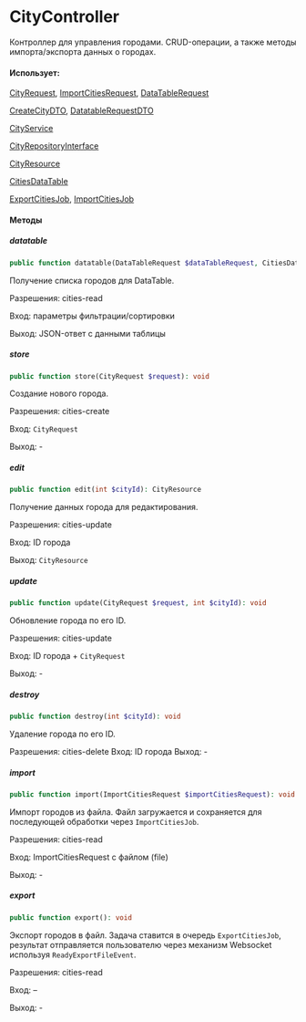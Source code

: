 # CityController

Контроллер для управления городами.
CRUD-операции, а также методы импорта/экспорта данных о городах.

#### Использует:

[CityRequest](/app/Http/Requests/Cities/CityRequest.md), [ImportCitiesRequest](/app/Http/Requests/Cities/ImportCitiesRequest.md), [DataTableRequest](/app/Http/Requests/DataTableRequest.md)

[CreateCityDTO](/app/DTO/Cities/CreateCityDTO.md), [DatatableRequestDTO](/app/DTO/DatatableRequestDTO.md)

[CityService](/app/Services/Cities/CityService.md)

[CityRepositoryInterface](/app/Repositories/Interfaces/Cities/CityRepositoryInterface.md)

[CityResource](/app/Http//Resources/Cities/CityResource.md)

[CitiesDataTable](/app/DataTables/CitiesDataTable.md)

[ExportCitiesJob](/app/Jobs/ExportCitiesJob.md), [ImportCitiesJob](/app/Jobs/ImportCitiesJob.md)

#### Методы

##### datatable
```php
public function datatable(DataTableRequest $dataTableRequest, CitiesDataTable $datatable): JsonResponse
```

Получение списка городов для DataTable.

Разрешения: cities-read

Вход: параметры фильтрации/сортировки 

Выход: JSON-ответ с данными таблицы

##### store
```php
public function store(CityRequest $request): void
```

Создание нового города.

Разрешения: cities-create

Вход: `CityRequest`

Выход: -

##### edit
```php
public function edit(int $cityId): CityResource
```

Получение данных города для редактирования.

Разрешения: cities-update

Вход: ID города

Выход: `CityResource`

##### update
```php
public function update(CityRequest $request, int $cityId): void
```

Обновление города по его ID.

Разрешения: cities-update

Вход: ID города + `CityRequest`

Выход: -

##### destroy
```php
public function destroy(int $cityId): void
```

Удаление города по его ID.

Разрешения: cities-delete
Вход: ID города
Выход: -

##### import
```php
public function import(ImportCitiesRequest $importCitiesRequest): void
```

Импорт городов из файла.
Файл загружается и сохраняется для последующей обработки через `ImportCitiesJob`.

Разрешения: cities-read

Вход: ImportCitiesRequest с файлом (file)

Выход: -

##### export
```php
public function export(): void
```

Экспорт городов в файл.
Задача ставится в очередь `ExportCitiesJob`, результат отправляется пользователю через механизм Websocket используя `ReadyExportFileEvent`.

Разрешения: cities-read

Вход: –

Выход: -
